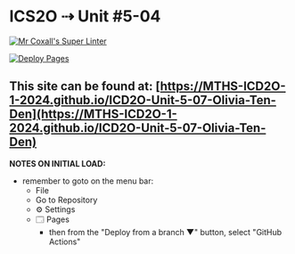 # ICS2O ⇢ Unit #5-04

[![Mr Coxall's Super Linter](https://github.com/MTHS-ICD2O-1-2024/ICD2O-Unit-5-07-Olivia-Ten-Den/workflows/Mr%20Coxall's%20Super%20Linter/badge.svg)](https://github.com/MTHS-ICD2O-1-2024/ICD2O-Unit-5-07-Olivia-Ten-Den/actions)

[![Deploy Pages](https://github.com/MTHS-ICD2O-1-2024/ICD2O-Unit-5-07-Olivia-Ten-Den/workflows/Deploy%20Pages/badge.svg)](https://github.com/MTHS-ICD2O-1-2024/ICD2O-Unit-5-07-Olivia-Ten-Den/actions)

This site can be found at: [https://MTHS-ICD2O-1-2024.github.io/ICD2O-Unit-5-07-Olivia-Ten-Den](https://MTHS-ICD2O-1-2024.github.io/ICD2O-Unit-5-07-Olivia-Ten-Den)
---

**NOTES ON INITIAL LOAD:**
- remember to goto on the menu bar:
  - File
  - Go to Repository
  - ⚙ Settings
  - 🗔 Pages
    - then from the "Deploy from a branch ▼" button, select "GitHub Actions"
